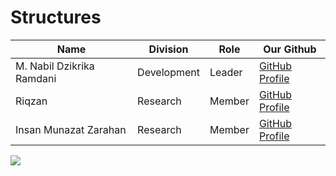 <!-- membuat title -->
# Structures

<!-- membuat table -->
| Name | Division | Role | Our Github |
|------|----------|------|------------|
| M. Nabil Dzikrika Ramdani | Development | Leader | [GitHub Profile](https://github.com/nabildzr) |
| Riqzan | Research | Member | [GitHub Profile](https://github.com/nabildzr) |
| Insan Munazat Zarahan | Research | Member | [GitHub Profile](https://github.com/nabildzr) |

<img src="https://id.pinterest.com/pin/2674081023516123/"/>